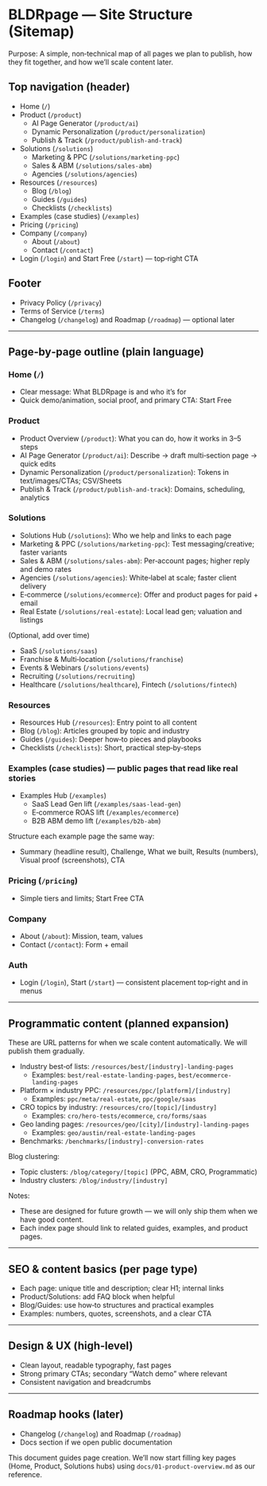# BLDRpage — Site Structure (Sitemap)

Purpose: A simple, non‑technical map of all pages we plan to publish, how they fit together, and how we’ll scale content later.

## Top navigation (header)
- Home (`/`)
- Product (`/product`)
  - AI Page Generator (`/product/ai`)
  - Dynamic Personalization (`/product/personalization`)
  - Publish & Track (`/product/publish-and-track`)
- Solutions (`/solutions`)
  - Marketing & PPC (`/solutions/marketing-ppc`)
  - Sales & ABM (`/solutions/sales-abm`)
  - Agencies (`/solutions/agencies`)
- Resources (`/resources`)
  - Blog (`/blog`)
  - Guides (`/guides`)
  - Checklists (`/checklists`)
- Examples (case studies) (`/examples`)
- Pricing (`/pricing`)
- Company (`/company`)
  - About (`/about`)
  - Contact (`/contact`)
- Login (`/login`) and Start Free (`/start`) — top‑right CTA

## Footer
- Privacy Policy (`/privacy`)
- Terms of Service (`/terms`)
- Changelog (`/changelog`) and Roadmap (`/roadmap`) — optional later

---

## Page‑by‑page outline (plain language)

### Home (`/`)
- Clear message: What BLDRpage is and who it’s for
- Quick demo/animation, social proof, and primary CTA: Start Free

### Product
- Product Overview (`/product`): What you can do, how it works in 3–5 steps
- AI Page Generator (`/product/ai`): Describe → draft multi‑section page → quick edits
- Dynamic Personalization (`/product/personalization`): Tokens in text/images/CTAs; CSV/Sheets
- Publish & Track (`/product/publish-and-track`): Domains, scheduling, analytics

### Solutions
- Solutions Hub (`/solutions`): Who we help and links to each page
- Marketing & PPC (`/solutions/marketing-ppc`): Test messaging/creative; faster variants
- Sales & ABM (`/solutions/sales-abm`): Per‑account pages; higher reply and demo rates
- Agencies (`/solutions/agencies`): White‑label at scale; faster client delivery
- E‑commerce (`/solutions/ecommerce`): Offer and product pages for paid + email
- Real Estate (`/solutions/real-estate`): Local lead gen; valuation and listings

(Optional, add over time)
- SaaS (`/solutions/saas`)
- Franchise & Multi‑location (`/solutions/franchise`)
- Events & Webinars (`/solutions/events`)
- Recruiting (`/solutions/recruiting`)
- Healthcare (`/solutions/healthcare`), Fintech (`/solutions/fintech`)

### Resources
- Resources Hub (`/resources`): Entry point to all content
- Blog (`/blog`): Articles grouped by topic and industry
- Guides (`/guides`): Deeper how‑to pieces and playbooks
- Checklists (`/checklists`): Short, practical step‑by‑steps

### Examples (case studies) — public pages that read like real stories
- Examples Hub (`/examples`)
  - SaaS Lead Gen lift (`/examples/saas-lead-gen`)
  - E‑commerce ROAS lift (`/examples/ecommerce`)
  - B2B ABM demo lift (`/examples/b2b-abm`)

Structure each example page the same way:
- Summary (headline result), Challenge, What we built, Results (numbers), Visual proof (screenshots), CTA

### Pricing (`/pricing`)
- Simple tiers and limits; Start Free CTA

### Company
- About (`/about`): Mission, team, values
- Contact (`/contact`): Form + email

### Auth
- Login (`/login`), Start (`/start`) — consistent placement top‑right and in menus

---

## Programmatic content (planned expansion)
These are URL patterns for when we scale content automatically. We will publish them gradually.

- Industry best‑of lists: `/resources/best/[industry]-landing-pages`
  - Examples: `best/real-estate-landing-pages`, `best/ecommerce-landing-pages`
- Platform × industry PPC: `/resources/ppc/[platform]/[industry]`
  - Examples: `ppc/meta/real-estate`, `ppc/google/saas`
- CRO topics by industry: `/resources/cro/[topic]/[industry]`
  - Examples: `cro/hero-tests/ecommerce`, `cro/forms/saas`
- Geo landing pages: `/resources/geo/[city]/[industry]-landing-pages`
  - Examples: `geo/austin/real-estate-landing-pages`
- Benchmarks: `/benchmarks/[industry]-conversion-rates`

Blog clustering:
- Topic clusters: `/blog/category/[topic]` (PPC, ABM, CRO, Programmatic)
- Industry clusters: `/blog/industry/[industry]`

Notes:
- These are designed for future growth — we will only ship them when we have good content.
- Each index page should link to related guides, examples, and product pages.

---

## SEO & content basics (per page type)
- Each page: unique title and description; clear H1; internal links
- Product/Solutions: add FAQ block when helpful
- Blog/Guides: use how‑to structures and practical examples
- Examples: numbers, quotes, screenshots, and a clear CTA

---

## Design & UX (high‑level)
- Clean layout, readable typography, fast pages
- Strong primary CTAs; secondary “Watch demo” where relevant
- Consistent navigation and breadcrumbs

---

## Roadmap hooks (later)
- Changelog (`/changelog`) and Roadmap (`/roadmap`)
- Docs section if we open public documentation

This document guides page creation. We’ll now start filling key pages (Home, Product, Solutions hubs) using `docs/01-product-overview.md` as our reference.
